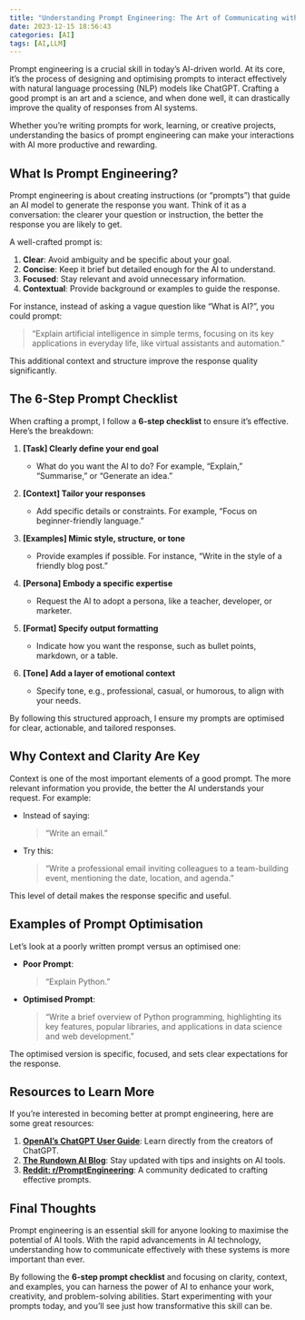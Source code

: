 ```yaml
---
title: "Understanding Prompt Engineering: The Art of Communicating with AI"
date: 2023-12-15 18:56:43
categories: [AI]
tags: [AI,LLM]
---
```


Prompt engineering is a crucial skill in today’s AI-driven world. At its core, it’s the process of designing and optimising prompts to interact effectively with natural language processing (NLP) models like ChatGPT. Crafting a good prompt is an art and a science, and when done well, it can drastically improve the quality of responses from AI systems.  

Whether you’re writing prompts for work, learning, or creative projects, understanding the basics of prompt engineering can make your interactions with AI more productive and rewarding.  

## What Is Prompt Engineering?  

Prompt engineering is about creating instructions (or “prompts”) that guide an AI model to generate the response you want. Think of it as a conversation: the clearer your question or instruction, the better the response you are likely to get.

A well-crafted prompt is:  

1. **Clear**: Avoid ambiguity and be specific about your goal.  
2. **Concise**: Keep it brief but detailed enough for the AI to understand.  
3. **Focused**: Stay relevant and avoid unnecessary information.  
4. **Contextual**: Provide background or examples to guide the response.  

For instance, instead of asking a vague question like “What is AI?”, you could prompt:  
> “Explain artificial intelligence in simple terms, focusing on its key applications in everyday life, like virtual assistants and automation.”

This additional context and structure improve the response quality significantly.

## The 6-Step Prompt Checklist  

When crafting a prompt, I follow a **6-step checklist** to ensure it’s effective. Here’s the breakdown:  

1. **[Task] Clearly define your end goal**  
   - What do you want the AI to do? For example, “Explain,” “Summarise,” or “Generate an idea.”  

2. **[Context] Tailor your responses**  
   - Add specific details or constraints. For example, “Focus on beginner-friendly language.”  

3. **[Examples] Mimic style, structure, or tone**  
   - Provide examples if possible. For instance, “Write in the style of a friendly blog post.”  

4. **[Persona] Embody a specific expertise**  
   - Request the AI to adopt a persona, like a teacher, developer, or marketer.  

5. **[Format] Specify output formatting**  
   - Indicate how you want the response, such as bullet points, markdown, or a table.  

6. **[Tone] Add a layer of emotional context**  
   - Specify tone, e.g., professional, casual, or humorous, to align with your needs.  

By following this structured approach, I ensure my prompts are optimised for clear, actionable, and tailored responses.  

## Why Context and Clarity Are Key  

Context is one of the most important elements of a good prompt. The more relevant information you provide, the better the AI understands your request. For example:  

- Instead of saying:  
  > “Write an email.”  
- Try this:  
  > “Write a professional email inviting colleagues to a team-building event, mentioning the date, location, and agenda.”

This level of detail makes the response specific and useful.  

## Examples of Prompt Optimisation  

Let’s look at a poorly written prompt versus an optimised one:  

- **Poor Prompt**:  
  > “Explain Python.”  
- **Optimised Prompt**:  
  > “Write a brief overview of Python programming, highlighting its key features, popular libraries, and applications in data science and web development.”

The optimised version is specific, focused, and sets clear expectations for the response.  

## Resources to Learn More  

If you’re interested in becoming better at prompt engineering, here are some great resources:  

1. **[OpenAI’s ChatGPT User Guide](https://openai.com/)**: Learn directly from the creators of ChatGPT.  
2. **[The Rundown AI Blog](https://www.therundown.ai/)**: Stay updated with tips and insights on AI tools.  
3. **[Reddit: r/PromptEngineering](https://www.reddit.com/r/PromptEngineering/)**: A community dedicated to crafting effective prompts.  

## Final Thoughts  

Prompt engineering is an essential skill for anyone looking to maximise the potential of AI tools. With the rapid advancements in AI technology, understanding how to communicate effectively with these systems is more important than ever.  

By following the **6-step prompt checklist** and focusing on clarity, context, and examples, you can harness the power of AI to enhance your work, creativity, and problem-solving abilities. Start experimenting with your prompts today, and you’ll see just how transformative this skill can be.
